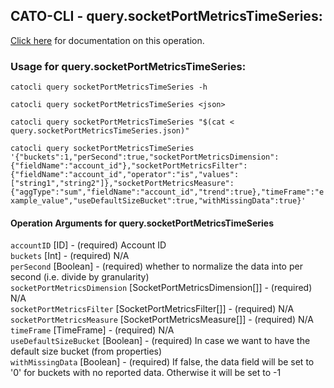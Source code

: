 
## CATO-CLI - query.socketPortMetricsTimeSeries:
[Click here](https://api.catonetworks.com/documentation/#query-query.socketPortMetricsTimeSeries) for documentation on this operation.

### Usage for query.socketPortMetricsTimeSeries:

`catocli query socketPortMetricsTimeSeries -h`

`catocli query socketPortMetricsTimeSeries <json>`

`catocli query socketPortMetricsTimeSeries "$(cat < query.socketPortMetricsTimeSeries.json)"`

`catocli query socketPortMetricsTimeSeries '{"buckets":1,"perSecond":true,"socketPortMetricsDimension":{"fieldName":"account_id"},"socketPortMetricsFilter":{"fieldName":"account_id","operator":"is","values":["string1","string2"]},"socketPortMetricsMeasure":{"aggType":"sum","fieldName":"account_id","trend":true},"timeFrame":"example_value","useDefaultSizeBucket":true,"withMissingData":true}'`


#### Operation Arguments for query.socketPortMetricsTimeSeries ####

`accountID` [ID] - (required) Account ID    
`buckets` [Int] - (required) N/A    
`perSecond` [Boolean] - (required) whether to normalize the data into per second (i.e. divide by granularity)    
`socketPortMetricsDimension` [SocketPortMetricsDimension[]] - (required) N/A    
`socketPortMetricsFilter` [SocketPortMetricsFilter[]] - (required) N/A    
`socketPortMetricsMeasure` [SocketPortMetricsMeasure[]] - (required) N/A    
`timeFrame` [TimeFrame] - (required) N/A    
`useDefaultSizeBucket` [Boolean] - (required) In case we want to have the default size bucket (from properties)    
`withMissingData` [Boolean] - (required) If false, the data field will be set to '0' for buckets with no reported data. Otherwise it will be set to -1    

